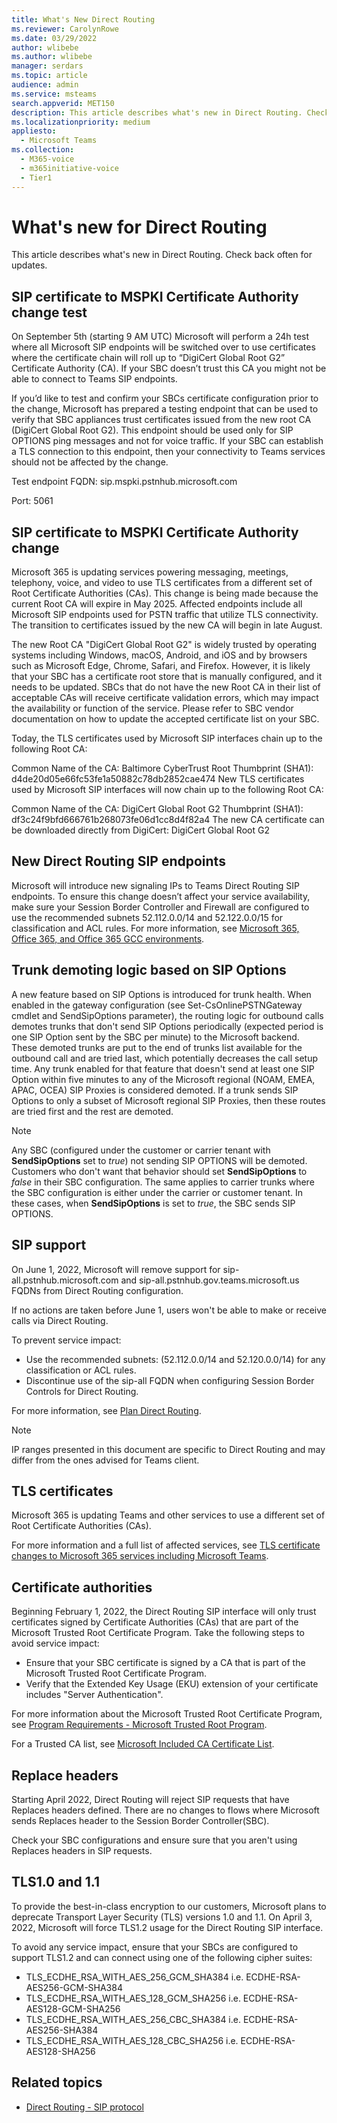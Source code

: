 ```yaml
---
title: What's New Direct Routing
ms.reviewer: CarolynRowe
ms.date: 03/29/2022
author: wlibebe
ms.author: wlibebe
manager: serdars
ms.topic: article
audience: admin
ms.service: msteams
search.appverid: MET150
description: This article describes what's new in Direct Routing. Check back often for updates.
ms.localizationpriority: medium
appliesto: 
  - Microsoft Teams
ms.collection: 
  - M365-voice
  - m365initiative-voice
  - Tier1
---
```


# What's new for Direct Routing

This article describes what's new in Direct Routing. Check back often for updates.

## SIP certificate to MSPKI Certificate Authority change test

On September 5th (starting 9 AM UTC) Microsoft will perform a 24h test where all Microsoft SIP endpoints will be switched over to use certificates where the certificate chain will roll up to “DigiCert Global Root G2” Certificate Authority (CA). If your SBC doesn’t trust this CA you might not be able to connect to Teams SIP endpoints.

If you’d like to test and confirm your SBCs certificate configuration prior to the change, Microsoft has prepared a testing endpoint that can be used to verify that SBC appliances trust certificates issued from the new root CA (DigiCert Global Root G2). This endpoint should be used only for SIP OPTIONS ping messages and not for voice traffic. If your SBC can establish a TLS connection to this endpoint, then your connectivity to Teams services should not be affected by the change.

Test endpoint FQDN: sip.mspki.pstnhub.microsoft.com

Port: 5061

## SIP certificate to MSPKI Certificate Authority change

Microsoft 365 is updating services powering messaging, meetings, telephony, voice, and video to use TLS certificates from a different set of Root Certificate Authorities (CAs). This change is being made because the current Root CA will expire in May 2025. Affected endpoints include all Microsoft SIP endpoints used for PSTN traffic that utilize TLS connectivity. The transition to certificates issued by the new CA will begin in late August.

The new Root CA "DigiCert Global Root G2" is widely trusted by operating systems including Windows, macOS, Android, and iOS and by browsers such as Microsoft Edge, Chrome, Safari, and Firefox. However, it is likely that your SBC has a certificate root store that is manually configured, and it needs to be updated. SBCs that do not have the new Root CA in their list of acceptable CAs will receive certificate validation errors, which may impact the availability or function of the service. Please refer to SBC vendor documentation on how to update the accepted certificate list on your SBC.

Today, the TLS certificates used by Microsoft SIP interfaces chain up to the following Root CA: 

Common Name of the CA: Baltimore CyberTrust Root
Thumbprint (SHA1): d4de20d05e66fc53fe1a50882c78db2852cae474
New TLS certificates used by Microsoft SIP interfaces will now chain up to the following Root CA:

Common Name of the CA: DigiCert Global Root G2
Thumbprint (SHA1): df3c24f9bfd666761b268073fe06d1cc8d4f82a4
The new CA certificate can be downloaded directly from DigiCert: DigiCert Global Root G2

## New Direct Routing SIP endpoints 

Microsoft will introduce new signaling IPs to Teams Direct Routing SIP endpoints. To ensure this change doesn’t affect your service availability, make sure your Session Border Controller and Firewall are configured to use the recommended subnets 52.112.0.0/14 and 52.122.0.0/15 for classification and ACL rules. For more information, see [Microsoft 365, Office 365, and Office 365 GCC environments](direct-routing-plan.md#microsoft-365-office-365-and-office-365-gcc-environments).  

## Trunk demoting logic based on SIP Options

A new feature based on SIP Options is introduced for trunk health. When enabled in the gateway configuration (see Set-CsOnlinePSTNGateway cmdlet and SendSipOptions parameter), the routing logic for outbound calls demotes trunks that don't send SIP Options periodically (expected period is one SIP Option sent by the SBC per minute) to the Microsoft backend. These demoted trunks are put to the end of trunks list available for the outbound call and are tried last, which potentially decreases the call setup time.
Any trunk enabled for that feature that doesn't send at least one SIP Option within five minutes to any of the Microsoft regional (NOAM, EMEA, APAC, OCEA) SIP Proxies is considered demoted. If a trunk sends SIP Options to only a subset of Microsoft regional SIP Proxies, then these routes are tried first and the rest are demoted.
> [!NOTE] 
>
> Any SBC (configured under the customer or carrier tenant with **SendSipOptions** set to *true*) not sending SIP OPTIONS will be demoted. Customers who don't want that behavior should set **SendSipOptions** to *false* in their SBC configuration. The same applies to carrier trunks where the SBC configuration is either under the carrier or customer tenant. In these cases, when **SendSipOptions** is set to *true*, the SBC sends SIP OPTIONS.


## SIP support

On June 1, 2022, Microsoft will remove support for sip-all.pstnhub.microsoft.com and sip-all.pstnhub.gov.teams.microsoft.us FQDNs from Direct Routing configuration.

If no actions are taken before June 1, users won't be able to make or receive calls via Direct Routing.

To prevent service impact:

- Use the recommended subnets: (52.112.0.0/14 and 52.120.0.0/14) for any classification or ACL rules.
- Discontinue use of the sip-all FQDN when configuring Session Border Controls for  Direct Routing.

For more information, see [Plan Direct Routing](direct-routing-plan.md).
> [!NOTE]
> IP ranges presented in this document are specific to Direct Routing and may differ from the ones advised for Teams client.

## TLS certificates

Microsoft 365 is updating Teams and other services to use a different set of Root Certificate Authorities (CAs).

For more information and a full list of affected services, see [TLS certificate changes to Microsoft 365 services including Microsoft Teams](https://techcommunity.microsoft.com/t5/microsoft-teams-blog/tls-certificate-changes-to-microsoft-365-services-including/ba-p/3249676).

## Certificate authorities

Beginning February 1, 2022, the Direct Routing SIP interface will only trust certificates signed by Certificate Authorities (CAs) that are part of the Microsoft Trusted Root Certificate Program. Take the following steps to avoid service impact:

- Ensure that your SBC certificate is signed by a CA that is part of the Microsoft Trusted Root Certificate Program.
- Verify that the Extended Key Usage (EKU) extension of your certificate includes "Server Authentication".

For more information about the Microsoft Trusted Root Certificate Program, see [Program Requirements - Microsoft Trusted Root Program](/security/trusted-root/program-requirements).

For a Trusted CA list, see [Microsoft Included CA Certificate List](https://ccadb-public.secure.force.com/microsoft/IncludedCACertificateReportForMSFT).

## Replace headers

Starting April 2022, Direct Routing will reject SIP requests that have Replaces headers defined. There are no changes to flows where Microsoft sends Replaces header to the Session Border Controller(SBC).

Check your SBC configurations and ensure sure that you aren't using Replaces headers in SIP requests.

## TLS1.0 and 1.1

To provide the best-in-class encryption to our customers, Microsoft plans to deprecate Transport Layer Security (TLS) versions 1.0 and 1.1. On April 3, 2022, Microsoft will force TLS1.2 usage for the Direct Routing SIP interface.

To avoid any service impact, ensure that your SBCs are configured to support TLS1.2 and can connect using one of the following cipher suites:

- TLS_ECDHE_RSA_WITH_AES_256_GCM_SHA384 i.e. ECDHE-RSA-AES256-GCM-SHA384
- TLS_ECDHE_RSA_WITH_AES_128_GCM_SHA256 i.e. ECDHE-RSA-AES128-GCM-SHA256
- TLS_ECDHE_RSA_WITH_AES_256_CBC_SHA384 i.e. ECDHE-RSA-AES256-SHA384
- TLS_ECDHE_RSA_WITH_AES_128_CBC_SHA256 i.e. ECDHE-RSA-AES128-SHA256

## Related topics

- [Direct Routing - SIP protocol](direct-routing-protocols-sip.md)
